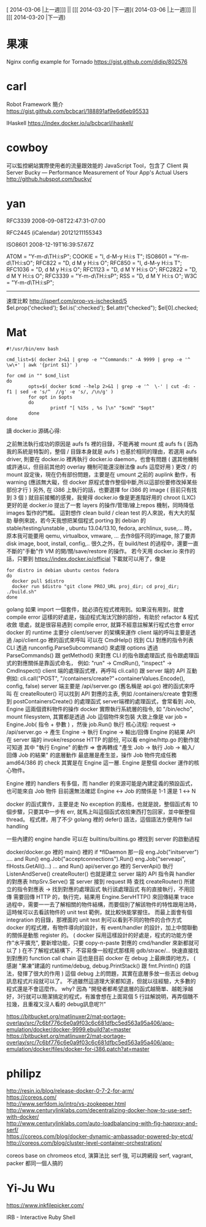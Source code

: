 [ 2014-03-06 |上一週]]] || [[[ 2014-03-20 |下一週]( 2014-03-06 |上一週]]] || [[[ 2014-03-20 |下一週)




# 果凍

Nginx config example for Tornado
<https://gist.github.com/didip/802576>  


# carl

Robot Framework 簡介
<https://gist.github.com/bcbcarl/188891af9e6d6eb95533>  

IHaskell
<https://index.docker.io/u/bcbcarl/ihaskell/>  


# cowboy

可以監控網站實際使用者的流量跟效能的 JavaScript Tool，包含了 Client 與 Server 
Bucky — Performance Measurement of Your App's Actual Users
<http://github.hubspot.com/bucky/>  


# yan

RFC3339
2008-09-08T22:47:31-07:00

RFC2445 (iCalendar)
20121211155343

ISO8601
2008-12-19T16:39:57.67Z

ATOM = "Y-m-d\TH:i:sP";
COOKIE = "l, d-M-y H:i:s T";
ISO8601 = "Y-m-d\TH:i:sO";
RFC822 = "D, d M y H:i:s O";
RFC850 = "l, d-M-y H:i:s T";
RFC1036 = "D, d M y H:i:s O";
RFC1123 = "D, d M Y H:i:s O";
RFC2822 = "D, d M Y H:i:s O";
RFC3339 = "Y-m-d\TH:i:sP";
RSS = "D, d M Y H:i:s O";
W3C = "Y-m-d\TH:i:sP";

----
速度比較
<http://jsperf.com/prop-vs-ischecked/5>  
$el.prop('checked');
$el.is(':checked');
$el.attr("checked");
$el[0].checked;



# Mat



    #!/usr/bin/env bash
    
    cmd_list=$( docker 2>&1 | grep -e "^Commands:" -A 9999 | grep -e '^    \w\+' | awk '{print $1}' )
    
    for cmd in "" $cmd_list                                                                                                 
    do
            opts=$( docker $cmd --help 2>&1 | grep -e '^  \-' | cut -d: -f1 | sed -e 's/^  //g' -e 's/, /\n/g' )
            for opt in $opts
            do
                    printf "[ %15s , %s ]\n" "$cmd" "$opt"
            done
    done



讀 docker.io 源碼心得:

之前無法執行成功的原因是 aufs fs 裡的目錄，不能再被 mount 成 aufs fs
( 因為我的系統是特製的，整個 / 目錄本身就是 aufs )
也基於相同的理由，若選用 aufs driver, 則要在 docker.io 裡再執行 docker.io daemon，也會有問題
( 選其他機制或許通以，但目前其他的 overlay 機制可能還沒辦法像 aufs 這麼好用 )
更改 / 的 mount 設定後，現在仍有部份問題，主要是在 umount 之前的 auplink 動作，有 warning 
(應該無大礙，但 docker 原程式會作整個中斷,所以這部份要修改掉某些部份才行  )
另外, 在 i386 上執行的話，也要選擇 for i386 的 image ( 目前只有找到 3 個 )
就目前接觸的感覺，我覺得 docker.io 像是更進階好用的 chroot (LXC)
更好的是 docker.io 提出了一套 layers 的操作/管理/線上repos 機制，同時降低 images 製作的門檻。
這對想作 clean build / clean test 的人來說，有大大的幫助
舉例來說，若今天我想把某個程式 porting 到 debian 的 stable/testing/unstable , ubuntu 13.04/13.10, fedora, archlinux, suse,... 時，原本我可能要用 qemu, virtualbox, vmware, ... 去作8個不同的image, 
除了要弄 disk image, boot, install, config,.. 很久之外，在 build/test 的過程中，還要一直不斷的"手動"作 VM 的開/關/save/restore 的操作。
若今天用 docker.io 來作的話，只要到 <https://index.docker.io/official>   下載就可以用了，像是

    for distro in debian ubuntu centos fedora
    do 
      docker pull $distro
      docker run $distro "git clone PROJ_URL proj_dir; cd proj_dir; ./build.sh"
    done


golang 如果 import 一個套件，就必須在程式裡用到。如果沒有用到，就會 compile error
這樣的好處是，強迫程式淘汰冗餘的部份，有助於 refactor & 程式收斂
壞處，就是很容易遇到 compile error, 就算不經意註解某行程式也會 error
docker 的 runtime 主要分 cilent/server 的架構來運作
client 端的呼叫主要是透過 /api/client.go 裡的函式來呼叫
可以在 CmdHelp() 找到 CLI 對應的指令列表
CLI 透過 runconfig.ParseSubcommand() 來處理 options 
透過 ParseCommands() 跟 getMethod() 來對應 CLI 的指令跟處理函式
指令跟處理函式的對應關係是靠函式命名，
例如: "run" -> CmdRun(), "inspect" -> CmdInspect()
client 端的處理函式裡，再呼叫 cli.call() 跟 server 端的 API 互動
例如: cli.call("POST", "/containers/create?"+containerValues.Encode(), config, false)
server 端主要是 /api/server.go (舊名稱是 api.go) 裡的函式來呼叫
在 createRouter() 可以找到 API 對應的主表, 
例如 /containers/create 會對應到 postContainersCreate() 的處理函式
server端裡的處理函式，會常看到 Job, Engine 這兩個資料物件的操作
docker 實際執行系統層的指令, 如 "/bin/echo", mount filesystem, 其實都是透過 Job 這個物件來包裝
大致上像是 var job = Engine.Job( 指令 + 參數 ) ，然後 job.Run() 執行
核心流程:
request -> /api/server.go -> 產生 Engine -> 執行 Engine -> 輸出/回傳 Engine 的結果
API 在 server 端的 invoke/response HTTP 的部份, 可以看 engine/http.go 的動作就可知道
其中 "執行 Engine" 的動作 => 會再轉成 "產生 Job -> 執行 Job -> 輸入/回傳 Job 的結果" 的底層動作
最底層是產生並，操作 Job 物件完成任務
amd64/386 的 check 其實是在 Engine 這一層. 
Engine 是整個 docker 運作的核心物件。

Engine 裡的 handlers 有多個，而 handler 的來源可能是內建定義的預設函式，也可能來自 Job 物件
目前還無法確認 Engine ↔ Job 的關係是 1-1 還是 1 ↔ N 

docker 的函式實作，主要是走 No exception 的風格，也就是說，整個函式有 10 個步驟，只要其中一步有 err, 就馬上叫這個函式收拾東西打包回家，並中斷整個 thread。
程式裡，用了不少 golang 裡的 defer() 語法，這個語法方便用作 fail handling

一些內建的 engine handle 可以在 builtins/builtins.go 裡找到
server 的啟動過程

docker/docker.go 裡的 main() 裡的 if *flDaemon  那一段
eng.Job("initserver")   .... and Run()
eng.Job("acceptconnections").Run()
eng.Job("serveapi", flHosts.GetAll()...) ... and Run()
api/server.go 裡的 ServerApi()
執行 ListenAndServe()
createRouter()  也就是建立 server 端的 API 指令與 handler 的對應表
httpSrv.Serve()
當 server 接到 request 時
查找 createRouter() 所建立的指令對應表 -> 找到對應的處理函式
執行該處理函式
有的直接執行，不用回傳
需要回傳 HTTP 的，執行完，結果用 Engine.ServHTTP() 來回傳結果
trace 過程中，需要一一去了解相關的物件結構，而要個別了解該物件的特性跟用法時，這時候可以去看該物件的 unit test 範例，就比較快能掌握住。
而最上面會有個 integration 的目錄，那裡面的 unit test 則可以看到不同的物件的合作方式
docker 的程式裡，有物件導向的設計，有 event/handler 的設計，加上中間聯動的關係是動態 register 的。
( docker 採用這樣設計的好處是，程式的功能方便作"水平擴充", 要新增功能，只要 copy-n-paste 對應的 cmd/handler 來新都就可以了 )
在不了解程式結構下，不容易像一般程式那樣用 gdb/strace/... 快速直接找到對應的 function call chain 
這也是目前 docker 在 debug 上最麻煩的地方。
( 感謝 "果凍"建議的 runtime/debug, debug.PrintStack() 跟 fmt.Println() 的語法，發揮了很大的作用 )
這個 debug 上的問題，其實在底層多放一些丟出 debug 訊息程式片段就可以了。
不過雖然這道理大家都知道，但就以往經驗，大多數的程式還是不會這麼作。
why? 因為 "開發者都希望底層的函式越簡單、越乾淨越好，3行就可以簡潔搞定的程式，有誰會想在上面寫個 5 行註解說明，再弄個醜不拉幾，且重複又沒人看的 debug訊息呢?!"

<https://bitbucket.org/matlinuxer2/mat-portage-overlay/src/7c6bf776c6e0a9f03c6c681dfbc5ed563a95a406/app-emulation/docker/docker-9999.ebuild?at=master>  
<https://bitbucket.org/matlinuxer2/mat-portage-overlay/src/7c6bf776c6e0a9f03c6c681dfbc5ed563a95a406/app-emulation/docker/files/docker-for-i386.patch?at=master>  

# philipz

<http://resin.io/blog/release-docker-0-7-2-for-arm/>  
<https://coreos.com/>  
<http://www.serfdom.io/intro/vs-zookeeper.html>  
<http://www.centurylinklabs.com/decentralizing-docker-how-to-use-serf-with-docker/>  
<http://www.centurylinklabs.com/auto-loadbalancing-with-fig-haproxy-and-serf/>  
<https://coreos.com/blog/docker-dynamic-ambassador-powered-by-etcd/>  
<http://coreos.com/blog/cluster-level-container-orchestration/>  

coreos base on chromeos
etcd, 演算法比 serf 強, 可以跨網段 
serf, vagrant, packer 都同一個人搞的

# Yi-Ju Wu

<https://www.inkfilepicker.com/>  

IRB - Interactive Ruby Shell